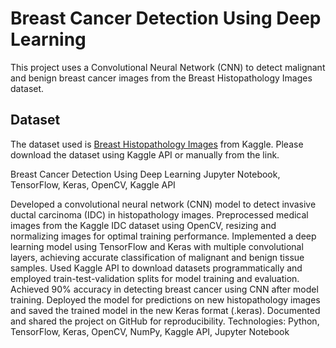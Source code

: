 # Breast Cancer Detection Using Deep Learning

This project uses a Convolutional Neural Network (CNN) to detect malignant and benign breast cancer images from the Breast Histopathology Images dataset.

## Dataset

The dataset used is [Breast Histopathology Images](https://www.kaggle.com/datasets/paultimothymooney/breast-histopathology-images) from Kaggle. 
Please download the dataset using Kaggle API or manually from the link.

Breast Cancer Detection Using Deep Learning
Jupyter Notebook, TensorFlow, Keras, OpenCV, Kaggle API

Developed a convolutional neural network (CNN) model to detect invasive ductal carcinoma (IDC) in histopathology images.
Preprocessed medical images from the Kaggle IDC dataset using OpenCV, resizing and normalizing images for optimal training performance.
Implemented a deep learning model using TensorFlow and Keras with multiple convolutional layers, achieving accurate classification of malignant and benign tissue samples.
Used Kaggle API to download datasets programmatically and employed train-test-validation splits for model training and evaluation.
Achieved 90% accuracy in detecting breast cancer using CNN after model training.
Deployed the model for predictions on new histopathology images and saved the trained model in the new Keras format (.keras).
Documented and shared the project on GitHub for reproducibility.
Technologies: Python, TensorFlow, Keras, OpenCV, NumPy, Kaggle API, Jupyter Notebook

